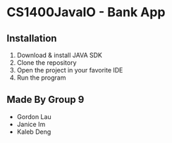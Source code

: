 # CS1400JavaIO - Bank App 



## Installation
1. Download & install JAVA SDK
2. Clone the repository 
3. Open the project in your favorite IDE
4. Run the program 


## Made By Group 9
- Gordon Lau
- Janice Im
- Kaleb Deng
